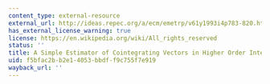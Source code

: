 ```yaml
---
content_type: external-resource
external_url: http://ideas.repec.org/a/ecm/emetrp/v61y1993i4p783-820.html
has_external_license_warning: true
license: https://en.wikipedia.org/wiki/All_rights_reserved
status: ''
title: A Simple Estimator of Cointegrating Vectors in Higher Order Integrated Systems
uid: f5bfac2b-b2e1-4053-bbdf-f9c755f7e919
wayback_url: ''
---
```

